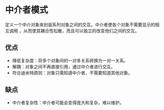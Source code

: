 # 中介者模式

定义一个中介对象来封装系列对象之间的交互。中介者使各个对象不需要显示的相互调用 ，从而使其耦合性松散，而且可以独立的改变他们之间的交互。

## 优点
- 降低复杂度：将多个对象间的一对多关系转换为一对一关系。
- 解耦：对象之间不再直接引用，通过中介者进行交互。
- 符合迪米特原则：对象只需知道中介者，不需要知道其他对象。

## 缺点
- 中介者复杂性：中介者可能会变得庞大和复杂，难以维护。